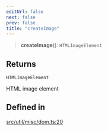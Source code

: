 ```yaml
---
editUrl: false
next: false
prev: false
title: "createImage"
---
```


> **createImage**(): `HTMLImageElement`

## Returns

`HTMLImageElement`

HTML image element

## Defined in

[src/util/misc/dom.ts:20](https://github.com/fabricjs/fabric.js/blob/8748628df7e9de00ba77413bfc3ad9e9fe9d4f30/src/util/misc/dom.ts#L20)
